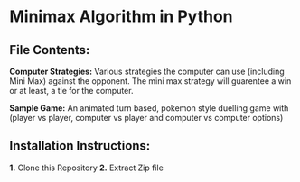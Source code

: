 # Minimax Algorithm in Python

## File Contents: 

**Computer Strategies:**  Various strategies the computer can use (including Mini Max) against the opponent. The mini max strategy will guarentee a win or at least, a tie for the computer.

**Sample Game:**  An animated turn based, pokemon style duelling game with (player vs player, computer vs player and computer vs computer options)


## Installation Instructions:
**1.** Clone this Repository
**2.** Extract Zip file

